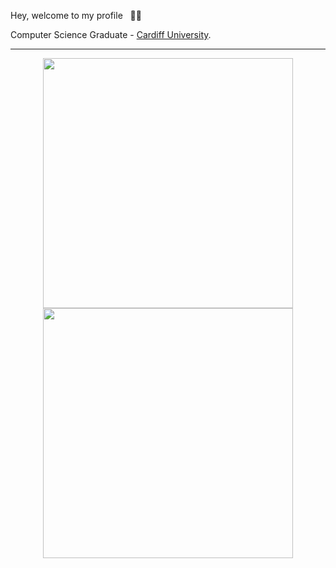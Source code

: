 Hey, welcome to my profile &nbsp; 👋🏽

Computer Science Graduate - [Cardiff University](https://www.cardiff.ac.uk/). 

---
<p align = "center">
  <img src = "https://github-readme-stats.vercel.app/api?username=kieranmakes&show_icons=true&theme=bear" width = 400>
  <img src = "https://github-readme-streak-stats.herokuapp.com?user=kieranmakes&theme=dark&hide_border=true" width = 400>
</p>

